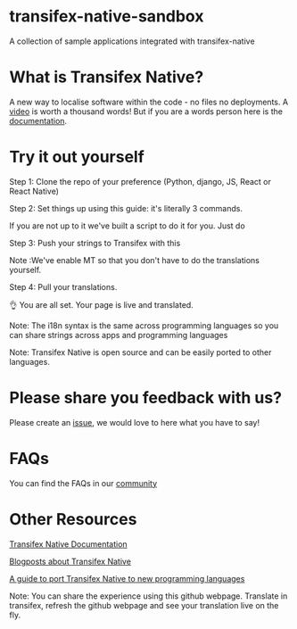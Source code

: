 # transifex-native-sandbox
A collection of sample applications integrated with transifex-native

# What is Transifex Native?

A new way to localise software within the code - no files no deployments. A [video](https://www.youtube.com/watch?v=SzEOCKNjRZU) is worth a thousand words!
But if you are a words person here is the [documentation](https://docs.transifex.com/transifex-native-sdk-overview/introduction).

# Try it out yourself
  
  Step 1: Clone the repo of your preference (Python, django, JS, React or React Native)

  Step 2: Set things up using this guide: it's literally 3 commands. 
  <ADD GUIDE here>

  If you are not up to it we've built a script to do it for you. Just do <command>

  Step 3: Push your strings to Transifex with this <command>

  Note :We've enable MT so that you don't have to do the translations yourself.
  
  Step 4: Pull your translations.
 
  :ok_hand: You are all set. Your page is live and translated.
  
 Note: The i18n syntax is the same across programming languages so you can share strings across apps and programming languages
 
 Note: Transifex Native is open source and can be easily ported to other languages.
 


# Please share you feedback with us?
Please create an [issue](https://github.com/transifex/transifex-native-sandbox/issues/new), we would love to here what you have to say!

# FAQs
You can find the FAQs in our [community](https://community.transifex.com/c/transifex-native/17)

# Other Resources
[Transifex Native Documentation](https://docs.transifex.com/transifex-native-sdk-overview/introduction)

[Blogposts about Transifex Native](https://www.transifex.com/blog/category/tx-native/)

[A guide to port Transifex Native to new programming languages](https://transifex.github.io/native-specs/)

Note: You can share the experience using this github webpage. Translate in transifex, refresh the github webpage and see your translation live on the fly.


